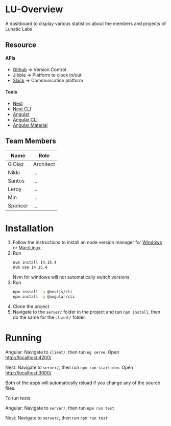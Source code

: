 # LU-Overview
A dashboard to display various statistics about the members and projects of Lunatic Labs

## Resource
#### APIs
- [Github](https://docs.github.com/en/rest/guides/getting-started-with-the-rest-api) => Version Control
- Jibble => Platform to clock in/out
- [Slack](https://api.slack.com/apis/connections/events-api) => Communication platform

#### Tools
- [Nest](https://docs.nestjs.com/)
- [Nest CLI](https://docs.nestjs.com/cli/overview)
- [Angular](https://angular.io/docs)
- [Angular CLI](https://angular.io/cli)
- [Angular Material](https://material.angular.io/)

## Team Members
Name|Role
----|----
G Diaz|Architect
Nikki|...
Santos|...
Leroy|...
Min|...
Spencer|...

# Installation

1. Follow the instructions to install an node version manager for [Windows](https://github.com/coreybutler/nvm-windows) or [Mac/Linux](https://github.com/nvm-sh/nvm).
2. Run 
	```sh
	nvm install 14.15.4
	nvm use 14.15.4
	``` 
	Nvm for windows will not automatically switch versions
3. Run 
	```sh
	npm install -g @nestjs/cli
	npm install -g @angular/cli
	```
4. Clone the project
5. Navigate to the `server/` folder in the project and run `npm install`, then do the same for the `client/` folder.

# Running

Angular: Navigate to `client/`, then run `ng serve`. Open <http://localhost:4200/>

Nest: Navigate to `server/`, then run `npm run start:dev`. Open <http://localhost:3000/>

Both of the apps will automatically reload if you change any of the source files.

To run tests:

Angular: Navigate to `server/`, then run `npm run test`

Nest: Navigate to `server/`, then run `npm run test`